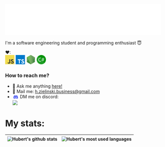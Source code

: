<p align="center"><a href="https://github.com/Kiruyuto"> <img alt="Hi! I'm Hubert" src="./Assets/readme-header.svg" height="100"/></a></p>

I'm a software engineering student and programming enthusiast 😇  

❤:  
  <img height="30" alt="javascript" src="https://raw.githubusercontent.com/github/explore/80688e429a7d4ef2fca1e82350fe8e3517d3494d/topics/javascript/javascript.png">
  <img height="30" alt="javascript" src="https://raw.githubusercontent.com/github/explore/80688e429a7d4ef2fca1e82350fe8e3517d3494d/topics/typescript/typescript.png">
  <img height="30" alt="javascript" src="https://raw.githubusercontent.com/github/explore/80688e429a7d4ef2fca1e82350fe8e3517d3494d/topics/nodejs/nodejs.png"> 
  <img height="30" alt="javascript" src="https://raw.githubusercontent.com/github/explore/80688e429a7d4ef2fca1e82350fe8e3517d3494d/topics/csharp/csharp.png"> 


### How to reach me?
- 💬 Ask me anything [here!](https://github.com/Kiruyuto/Kiruyuto/issues "Hubert's GitHub issues")
- 📧 Mail me: [h.zielinski.business@gmail.com](mailto:h.zielinski.business@gmail.com?subject=[GitHub]%20Readme%20Email "Hubert's email")
- <img align="top" height="20" src="https://raw.githubusercontent.com/github/explore/2a3ce46f963399611d8e2054bb0ce9a4b539296a/topics/discord/discord.png"/> DM me on discord:  
  <a href=https://discord.com/users/538428975261941771> <img src="https://lanyard.cnrad.dev/api/538428975261941771?animated=true"/> </a>

# My stats:
<!-- Cards color to match discord card: 1a1c1f -->
| <img align="center" src="https://github-readme-stats.vercel.app/api?username=Kiruyuto&count_private=true&show_icons=true&hide_border=true&title_color=fff&icon_color=79ff97&text_color=9f9f9f&bg_color=1a1c1f" alt="Hubert's github stats" /> | <img align="center" src="https://github-readme-stats.vercel.app/api/top-langs/?username=Kiruyuto&layout=compact&hide_border=true&title_color=fff&text_color=9f9f9f&bg_color=1a1c1f" alt="Hubert's most used languages" />
| ------------- | ------------- |

